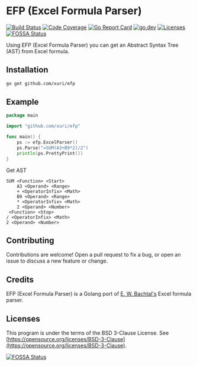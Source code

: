 # EFP (Excel Formula Parser)

[![Build Status](https://github.com/xuri/efp/workflows/Go/badge.svg)](https://github.com/xuri/efp/actions?workflow=Go)
[![Code Coverage](https://codecov.io/gh/xuri/efp/branch/master/graph/badge.svg)](https://codecov.io/gh/xuri/efp)
[![Go Report Card](https://goreportcard.com/badge/github.com/xuri/efp)](https://goreportcard.com/report/github.com/xuri/efp)
[![go.dev](https://img.shields.io/badge/go.dev-reference-007d9c?logo=go&logoColor=white)](https://pkg.go.dev/github.com/xuri/efp)
[![Licenses](https://img.shields.io/badge/license-bsd-orange.svg)](https://opensource.org/licenses/BSD-3-Clause)
[![FOSSA Status](https://app.fossa.io/api/projects/git%2Bgithub.com%2Fxuri%2Fefp.svg?type=shield)](https://app.fossa.io/projects/git%2Bgithub.com%2Fxuri%2Fefp?ref=badge_shield)

Using EFP (Excel Formula Parser) you can get an Abstract Syntax Tree (AST) from Excel formula.

## Installation

```bash
go get github.com/xuri/efp
```

## Example

```go
package main

import "github.com/xuri/efp"

func main() {
    ps := efp.ExcelParser()
    ps.Parse("=SUM(A3+B9*2)/2")
    println(ps.PrettyPrint())
}
```

Get AST

```text
SUM <Function> <Start>
    A3 <Operand> <Range>
    + <OperatorInfix> <Math>
    B9 <Operand> <Range>
    * <OperatorInfix> <Math>
    2 <Operand> <Number>
 <Function> <Stop>
/ <OperatorInfix> <Math>
2 <Operand> <Number>
```

## Contributing

Contributions are welcome! Open a pull request to fix a bug, or open an issue to discuss a new feature or change.

## Credits

EFP (Excel Formula Parser) is a Golang port of [E. W. Bachtal's](https://ewbi.blogs.com/develops/2004/12/excel_formula_p.html) Excel formula parser.

## Licenses

This program is under the terms of the BSD 3-Clause License. See [https://opensource.org/licenses/BSD-3-Clause](https://opensource.org/licenses/BSD-3-Clause).

[![FOSSA Status](https://app.fossa.io/api/projects/git%2Bgithub.com%2Fxuri%2Fefp.svg?type=large)](https://app.fossa.io/projects/git%2Bgithub.com%2Fxuri%2Fefp?ref=badge_large)
